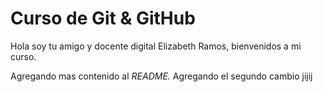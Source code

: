 # Curso de  Git & GitHub

Hola soy tu amigo y docente digital Elizabeth Ramos, bienvenidos a mi curso.

Agregando mas contenido al _README._
Agregando el segundo cambio jijij